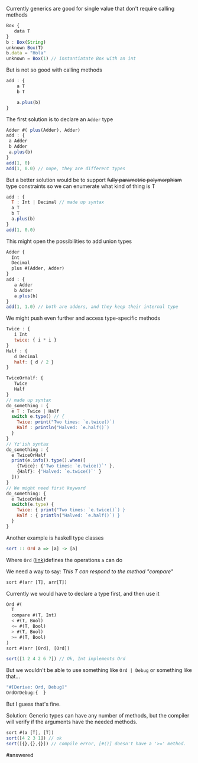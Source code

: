 Currently generics are good for single value that don't require calling methods


```js
Box {
   data T 
}
b : Box(String)
unknown Box(T)
b.data = "Hola"
unknown = Box(1) // instantiatate Box with an int
```

But is not so good with calling methods 

```javascript
add : { 
    a T 
    b T 

    a.plus(b)
}
```

The first solution is to declare an `Adder` type 
```js
Adder #( plus(Adder), Adder) 
add : { 
 a Adder
 b Adder
 a.plus(b)
}
add(1, 0)
add(1, 0.0) // nope, they are different types
```

But a better solution would be to support ~~fully parametric polymorphism~~ type constraints
so we can enumerate what kind of thing is T

```js
add : { 
  T : Int | Decimal // made up syntax
  a T 
  b T 
  a.plus(b)
}
add(1, 0.0)
```
This might open the possibilities to add union types 
```js
Adder {
  Int
  Decimal
  plus #(Adder, Adder)
}
add : { 
   a Adder
   b Adder
   a.plus(b)
}
add(1, 1.0) // both are adders, and they keep their internal type

```

We might push even further and access type-specific methods

```js
Twice : {
   i Int
   twice: { i * i } 
}
Half : {
   d Decimal
   half: { d / 2 }
}

TwiceOrHalf: { 
   Twice
   Half
}
// made up syntax
do_something : {
  e T : Twice | Half 
  switch e.type() // {
	Twice: print("Two times: `e.twice()`)
	Half : println("Halved: `e.half()`)
  } 
}
// Yz'ish syntax
do_something : {
  e TwiceOrHalf 
  print(e.info().type().when([
	{Twice}: {'Two times: `e.twice()`' }, 
	{Half}: {'Halved: `e.twice()`' }
  ])) 
}
// We might need first keyword
do_something: {
  e TwiceOrHalf 
  switch(e.type) { 
	Twice: { print("Two times: `e.twice()`) } 
	Half : { println("Halved: `e.half()`) } 
  }
}
```

Another example is haskell type classes 

```haskell
sort :: Ord a => [a] -> [a]
```

Where `Ord` ([link](https://hackage.haskell.org/package/base-4.20.0.1/docs/Data-Ord.html))defines the operations `a` can do

We need a way to say: _This T can respond to the method "compare"_

```js
sort #(arr [T], arr[T])
```

Currently we would have to declare a type first, and then use it
```js
Ord #(
  T
  compare #(T, Int)
  < #(T, Bool)
  <= #(T, Bool)
  > #(T, Bool)
  >= #(T, Bool)
)
sort #(arr [Ord], [Ord])

sort([1 2 4 2 6 7]) // Ok, Int implements Ord

```

But we wouldn't be able to use something like `Ord | Debug`  or something like that... 

```js
"#[Derive: Ord, Debug]"
OrdOrDebug:{  }
```
But I guess that's fine.

Solution: Generic types can have any number of methods, but the compiler will verify if the arguments have the needed methods. 

```js
sort #(a [T], [T]) 
sort([4 2 3 1]) // ok
sort([{},{},{}]) // compile error, [#()] doesn't have a '>=' method.
```

#answered 
